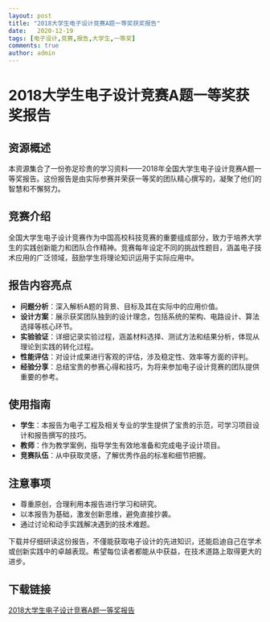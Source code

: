 ```yaml
---
layout: post
title: "2018大学生电子设计竞赛A题一等奖获奖报告"
date:   2020-12-19
tags: [电子设计,竞赛,报告,大学生,一等奖]
comments: true
author: admin
---
```

# 2018大学生电子设计竞赛A题一等奖获奖报告

## 资源概述
本资源集合了一份弥足珍贵的学习资料——2018年全国大学生电子设计竞赛A题一等奖报告。这份报告是由实际参赛并荣获一等奖的团队精心撰写的，凝聚了他们的智慧和不懈努力。

## 竞赛介绍
全国大学生电子设计竞赛作为中国高校科技竞赛的重要组成部分，致力于培养大学生的实践创新能力和团队合作精神。竞赛每年设定不同的挑战性题目，涵盖电子技术应用的广泛领域，鼓励学生将理论知识运用于实际应用中。

## 报告内容亮点
- **问题分析**：深入解析A题的背景、目标及其在实际中的应用价值。
- **设计方案**：展示获奖团队独到的设计理念，包括系统的架构、电路设计、算法选择等核心环节。
- **实验验证**：详细记录实验过程，涵盖材料选择、测试方法和结果分析，体现从理论到实践的转化过程。
- **性能评估**：对设计成果进行客观的评估，涉及稳定性、效率等方面的评判。
- **经验分享**：总结宝贵的参赛心得和技巧，为将来参加电子设计竞赛的团队提供重要的参考。

## 使用指南
- **学生**：本报告为电子工程及相关专业的学生提供了宝贵的示范，可学习项目设计和报告撰写的技巧。
- **教师**：作为教学案例，指导学生有效地准备和完成电子设计项目。
- **竞赛队伍**：从中获取灵感，了解优秀作品的标准和细节把握。

## 注意事项
- 尊重原创，合理利用本报告进行学习和研究。
- 以本报告为基础，激发创新思维，避免直接抄袭。
- 通过讨论和动手实践解决遇到的技术难题。

下载并仔细研读这份报告，不僅能获取电子设计的先进知识，还能启迪自己在学术或创新实践中的卓越表现。希望每位读者都能从中获益，在技术道路上取得更大的进步。

## 下载链接

[2018大学生电子设计竞赛A题一等奖报告](https://pan.quark.cn/s/d6b6ae0b8e8d)
